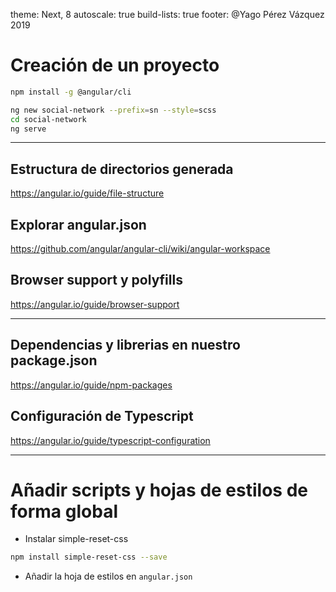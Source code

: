 theme: Next, 8
autoscale: true
build-lists: true
footer: @Yago Pérez Vázquez 2019

# Creación de un proyecto

```bash
npm install -g @angular/cli

ng new social-network --prefix=sn --style=scss
cd social-network
ng serve
```

---

## Estructura de directorios generada

https://angular.io/guide/file-structure

## Explorar angular.json

https://github.com/angular/angular-cli/wiki/angular-workspace

## Browser support y polyfills

https://angular.io/guide/browser-support

---

## Dependencias y librerias en nuestro package.json

https://angular.io/guide/npm-packages

## Configuración de Typescript

https://angular.io/guide/typescript-configuration



---

# Añadir scripts y hojas de estilos de forma global

- Instalar simple-reset-css

```bash
npm install simple-reset-css --save
```

- Añadir la hoja de estilos en `angular.json`

